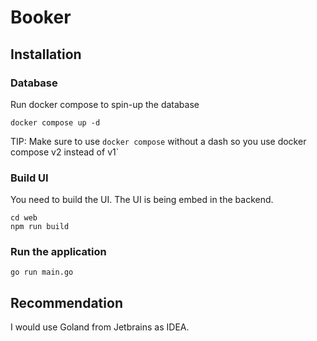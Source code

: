 # Booker

## Installation

### Database
Run docker compose to spin-up the database

```console
docker compose up -d
```

TIP: Make sure to use `docker compose` without a dash so you use docker compose v2 instead of v1`

### Build UI
You need to build the UI. The UI is being embed in the backend.

```console
cd web
npm run build
```

### Run the application
```console
go run main.go
```

## Recommendation

I would use Goland from Jetbrains as IDEA.